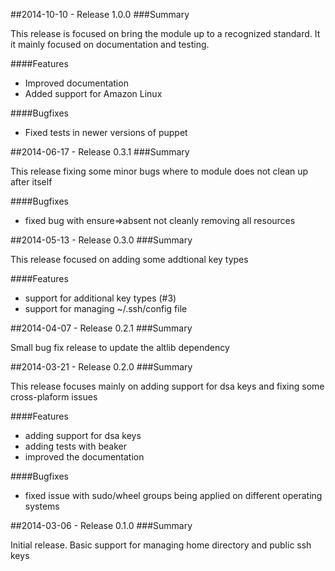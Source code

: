 ##2014-10-10 - Release 1.0.0
###Summary

This release is focused on bring the module up to a recognized standard.
It it mainly focused on documentation and testing.

####Features

- Improved documentation
- Added support for Amazon Linux

####Bugfixes

- Fixed tests in newer versions of puppet

##2014-06-17 - Release 0.3.1
###Summary

This release fixing some minor bugs where to module does not clean up after itself

####Bugfixes

 - fixed bug with ensure=>absent not cleanly removing all resources

##2014-05-13 - Release 0.3.0
###Summary

This release focused on adding some addtional key types

####Features

 - support for additional key types (#3)
 - support for managing ~/.ssh/config file

##2014-04-07 - Release 0.2.1
###Summary

Small bug fix release to update the altlib dependency

##2014-03-21 - Release 0.2.0
###Summary

This release focuses mainly on adding support for dsa keys and fixing some cross-plaform issues

####Features

- adding support for dsa keys
- adding tests with beaker
- improved the documentation

####Bugfixes

- fixed issue with sudo/wheel groups being applied on different operating systems

##2014-03-06 - Release 0.1.0
###Summary

 Initial release. Basic support for managing home directory and public ssh keys
